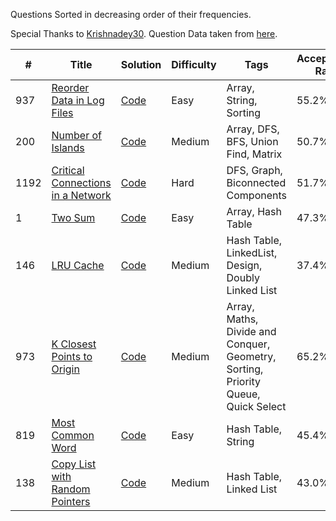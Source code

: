 Questions Sorted in decreasing order of their frequencies.

Special Thanks to [Krishnadey30](https://github.com/krishnadey30). Question Data taken from [here](https://github.com/krishnadey30/LeetCode-Questions-CompanyWise/blob/master/amazon_alltime.csv).

|#|Title|Solution|Difficulty|Tags|Acceptance Rate|
| - | - | - | - | - |  - |
|937|[Reorder Data in Log Files](https://leetcode.com/problems/reorder-data-in-log-files/)|[Code](https://github.com/yvrakesh/Leetcode/tree/main/Amazon/Source%20Code/1.%20Reorder%20Data%20in%20Log%20Files)|Easy|Array, String, Sorting|55.2%|
|200|[Number of Islands](https://leetcode.com/problems/number-of-islands/)|[Code](https://github.com/yvrakesh/Leetcode/tree/main/Amazon/Source%20Code/2.%20Number%20of%20Islands)|Medium|Array, DFS, BFS, Union Find, Matrix|50.7%|
|1192|[Critical Connections in a Network](https://leetcode.com/problems/critical-connections-in-a-network/)|[Code](https://github.com/yvrakesh/Leetcode/tree/main/Amazon/Source%20Code/3.%20Critical%20Connections%20in%20a%20Network)|Hard|DFS, Graph, Biconnected Components|51.7%|
|1|[Two Sum](https://leetcode.com/problems/two-sum/)|[Code](https://github.com/yvrakesh/Leetcode/tree/main/Amazon/Source%20Code/4.%20Two%20Sum)|Easy|Array, Hash Table|47.3%|
|146|[LRU Cache](https://leetcode.com/problems/lru-cache/)|[Code](https://github.com/yvrakesh/Leetcode/tree/main/Amazon/Source%20Code/5.%20LRU%20Cache)|Medium|Hash Table, LinkedList, Design, Doubly Linked List|37.4%|
|973|[K Closest Points to Origin](https://leetcode.com/problems/k-closest-points-to-origin/)|[Code](https://github.com/yvrakesh/Leetcode/tree/main/Amazon/Source%20Code/6.%20K%20Closest%20Points%20to%20Origin)|Medium|Array, Maths, Divide and Conquer, Geometry, Sorting, Priority Queue, Quick Select|65.2%|
|819|[Most Common Word](https://leetcode.com/problems/most-common-word/)|[Code](https://github.com/yvrakesh/Leetcode/tree/main/Amazon/Source%20Code/7.%20Most%20Common%20Word)|Easy|Hash Table, String|45.4%|
|138|[Copy List with Random Pointers](https://leetcode.com/problems/copy-list-with-random-pointer/)|[Code](https://github.com/yvrakesh/Leetcode/tree/main/Amazon/Source%20Code/8.%20Copy%20List%20with%20Random%20Pointer)|Medium|Hash Table, Linked List|43.0%|